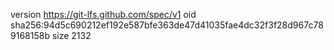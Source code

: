 version https://git-lfs.github.com/spec/v1
oid sha256:94d5c690212ef192e587bfe363de47d41035fae4dc32f3f28d967c789168158b
size 2132
